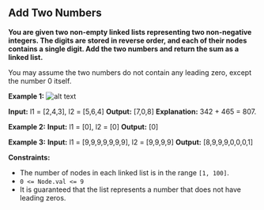 ## Add Two Numbers

**You are given two non-empty linked lists representing two non-negative integers. The digits are stored in reverse order, and each of their nodes contains a single digit. Add the two numbers and return the sum as a linked list.**

You may assume the two numbers do not contain any leading zero, except the number 0 itself.

**Example 1:**
![alt text](/home/yoyo/Documents/GitHub/LeetCode/AddTwoNumber/addtwonumber1.jpg)

**Input:** l1 = [2,4,3], l2 = [5,6,4]
**Output:** [7,0,8]
**Explanation:** 342 + 465 = 807.

**Example 2:**
**Input:** l1 = [0], l2 = [0]
**Output:** [0]

**Example 3:**
**Input:** l1 = [9,9,9,9,9,9,9], l2 = [9,9,9,9]
**Output:** [8,9,9,9,0,0,0,1]
 

**Constraints:**

-  The number of nodes in each linked list is in the range `[1, 100]`.
-  `0 <= Node.val <= 9`
-  It is guaranteed that the list represents a number that does not have leading   zeros.
